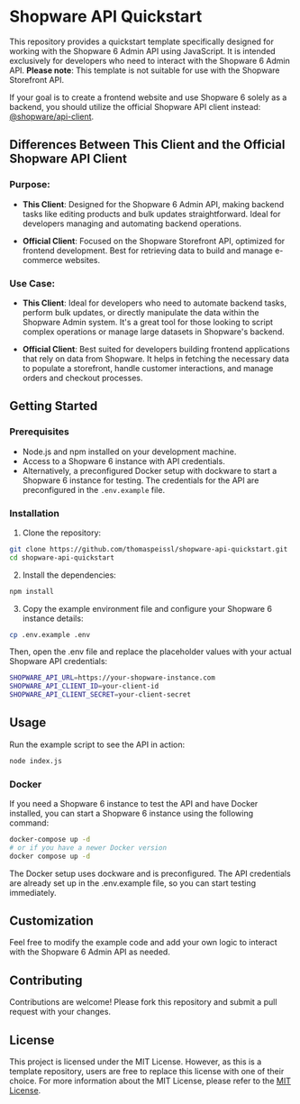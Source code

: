 # Shopware API Quickstart

This repository provides a quickstart template specifically designed for working with the Shopware 6 Admin API using JavaScript. It is intended exclusively for developers who need to interact with the Shopware 6 Admin API. **Please note**: This template is not suitable for use with the Shopware Storefront API.

If your goal is to create a frontend website and use Shopware 6 solely as a backend, you should utilize the official Shopware API client instead: [@shopware/api-client](https://www.npmjs.com/package/@shopware/api-client).

## Differences Between This Client and the Official Shopware API Client

### Purpose:

- **This Client**: Designed for the Shopware 6 Admin API, making backend tasks like editing products and bulk updates straightforward. Ideal for developers managing and automating backend operations.

- **Official Client**: Focused on the Shopware Storefront API, optimized for frontend development. Best for retrieving data to build and manage e-commerce websites.

### Use Case:

- **This Client**: Ideal for developers who need to automate backend tasks, perform bulk updates, or directly manipulate the data within the Shopware Admin system. It's a great tool for those looking to script complex operations or manage large datasets in Shopware's backend.

- **Official Client**: Best suited for developers building frontend applications that rely on data from Shopware. It helps in fetching the necessary data to populate a storefront, handle customer interactions, and manage orders and checkout processes.

## Getting Started

### Prerequisites

- Node.js and npm installed on your development machine.
- Access to a Shopware 6 instance with API credentials.
- Alternatively, a preconfigured Docker setup with dockware to start a Shopware 6 instance for testing. The credentials for the API are preconfigured in the `.env.example` file.

### Installation

1. Clone the repository:

```bash
git clone https://github.com/thomaspeissl/shopware-api-quickstart.git
cd shopware-api-quickstart
```

2. Install the dependencies:

```bash
npm install
```

3. Copy the example environment file and configure your Shopware 6 instance details:

```bash
cp .env.example .env
```

Then, open the .env file and replace the placeholder values with your actual Shopware API credentials:

```bash
SHOPWARE_API_URL=https://your-shopware-instance.com
SHOPWARE_API_CLIENT_ID=your-client-id
SHOPWARE_API_CLIENT_SECRET=your-client-secret
```

## Usage

Run the example script to see the API in action:

```bash
node index.js
```

### Docker

If you need a Shopware 6 instance to test the API and have Docker installed, you can start a Shopware 6 instance using the following command:

```bash
docker-compose up -d
# or if you have a newer Docker version
docker compose up -d
```

The Docker setup uses dockware and is preconfigured. The API credentials are already set up in the .env.example file, so you can start testing immediately.

## Customization

Feel free to modify the example code and add your own logic to interact with the Shopware 6 Admin API as needed.

## Contributing

Contributions are welcome! Please fork this repository and submit a pull request with your changes.

## License

This project is licensed under the MIT License. However, as this is a template repository, users are free to replace this license with one of their choice. For more information about the MIT License, please refer to the [MIT License](https://opensource.org/licenses/MIT).
